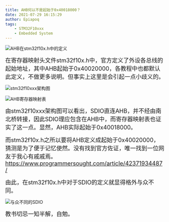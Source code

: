 ```yaml
---
title: AHB何以不是起始于0x40018000？
date: 2021-07-29 16:15:29
author: Epiapoq
tags:
    - STM32F10xxx
    - Embedded System
---
```


![AHB在stm32f10x.h中的定义](AHB_stm32f10x.h.png)
<!-- more -->
<font size=4>在寄存器映射头文件stm32f10x.h中，官方定义了外设各总线的起始地址，其中AHB起始于0x40020000，各教程中也都默认此定义，不做更多说明。但事实上这里是会引起一点小歧义的。</font>

![stm32f10xxx架构图](SDIO_arch.png)

![AHB寄存器映射表](SDIO_addr.png)

<font size=4>由stm32f10xxx架构图可以看出，SDIO直连AHB，并不经由南北桥转接，因此SDIO理应包含在AHB中，而寄存器映射表也证实了这一点。显然，AHB实际起始于0x40018000。</font>

<font size=4>而stm32f10x.h之所以要将AHB定义成起始于0x40020000，猜测是为了便于记忆使然。没有找到官方佐证，唯一找到一位网友于我心有戚戚焉。https://www.programmersought.com/article/42371934487/</font>

<font size=4>由此，在stm32f10x.h中对于SDIO的定义就显得格外与众不同。</font>

![与众不同的SDIO](SDIO_stm32f10x.h.png)

<font size=4>教书切忌一知半解，自勉。</font>
